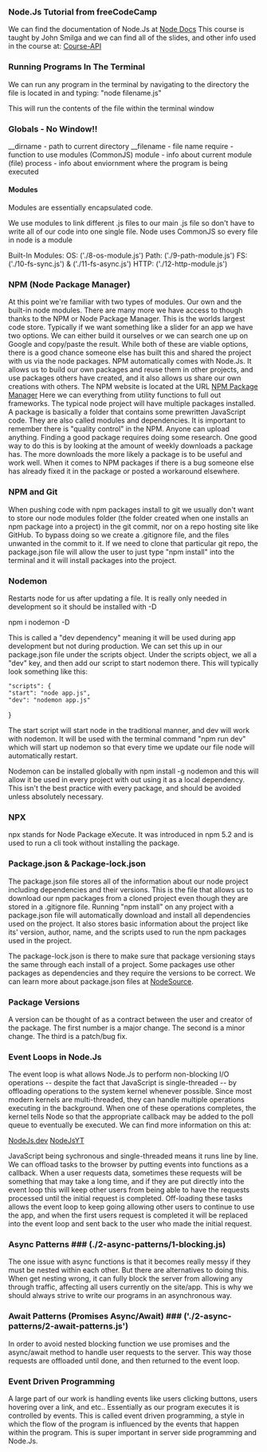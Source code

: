 ### Node.Js Tutorial from freeCodeCamp ###
We can find the documentation of Node.Js at [Node Docs]('nodejs.org/docs/latest/api')
This course is taught by John Smilga and we can find all of the slides, and other info used in the course at:
[Course-API]('course-api.com')

### Running Programs In The Terminal ###
We can run any program in the terminal by navigating to the directory the file is located in and typing:
    "node filename.js"

This will run the contents of the file within the terminal window

### Globals - No Window!! ###

__dirname   - path to current directory
__filename  - file name
require     - function to use modules (CommonJS)
module      - info about current module (file)
process     - info about enviornment where the program is being executed

#### Modules ###

Modules are essentially encapsulated code.

We use modules to link different .js files to our main .js file so don't have to write all of our code into one single file.
Node uses CommonJS so every file in node is a module

Built-In Modules:
    OS: ('./8-os-module.js')
    Path: ('./9-path-module.js')
    FS: ('./10-fs-sync.js') & ('./11-fs-async.js')
    HTTP: ('./12-http-module.js')

### NPM (Node Package Manager) ###

At this point we're familiar with two types of modules. Our own and the built-in node modules. There are many more we have access
to though thanks to the NPM or Node Package Manager. This is the worlds largest code store. Typically if we want something like a 
slider for an app we have two options. We can either build it ourselves or we can search one up on Google and copy/paste the result.
While both of these are viable options, there is a good chance someone else has built this and shared the project with us via the 
node packages. NPM automatically comes with Node.Js. It allows us to build our own packages and reuse them in other projects, and 
use packages others have created, and it also allows us share our own creations with others. The NPM website is located at the URL
    [NPM Package Manager]('npmjs.com') 
Here we can everything from utility functions to full out frameworks. The typical node project will have multiple packages installed.
A package is basically a folder that contains some prewritten JavaScript code. They are also called modules and dependencies. It is 
important to remember there is "quality control" in the NPM. Anyone can upload anything. Finding a good package requires doing some 
research. One good way to do this is by looking at the amount of weekly downloads a package has. The more downloads the more likely
a package is to be useful and work well. When it comes to NPM packages if there is a bug someone else has already fixed it in the 
package or posted a workaround elsewhere.

### NPM and Git ###

When pushing code with npm packages install to git we usually don't want to store our node modules folder (the folder created when one
installs an npm package into a project) in the git commit, nor on a repo hosting site like GitHub. To bypass doing so we create a .gitignore
file, and the files unwanted in the commit to it. If we need to clone that particular git repo, the package.json file will allow the
user to just type "npm install" into the terminal and it will install packages into the project.

### Nodemon ###

Restarts node for us after updating a file. It is really only needed in development so it should be installed with -D

npm i nodemon -D

This is called a "dev dependency" meaning it will be used during app development but not during production. We can set this up in our
package.json file under the scripts object. Under the scripts object, we all a "dev" key, and then add our script to start nodemon there.
This will typically look something like this:

    "scripts": {
    "start": "node app.js",
    "dev": "nodemon app.js"
  }

The start script will start node in the traditional manner, and dev will work with nodemon. It will be used with the terminal command
"npm run dev" which will start up nodemon so that every time we update our file node will automatically restart. 

Nodemon can be installed globally with npm install -g nodemon and this will allow it be used in every project with out using it as a 
local dependency. This isn't the best practice with every package, and should be avoided unless absolutely necessary.

### NPX ###

npx stands for Node Package eXecute. It was introduced in npm 5.2 and is used to run a cli took without installing the package.

### Package.json & Package-lock.json ###

The package.json file stores all of the information about our node project including dependencies and their versions. This is the file
that allows us to download our npm packages from a cloned project even though they are stored in a .gitignore file. Running "npm install"
on any project with a package.json file will automatically download and install all dependencies used on the project. It also stores basic
information about the project like its' version, author, name, and the scripts used to run the npm packages used in the project.

The package-lock.json is there to make sure that package versioning stays the same through each install of a project. Some packages
use other packages as dependencies and they require the versions to be correct. We can learn more about package.json files at
[NodeSource]('https://nodesource.com/blog/the-basics-of-package-json/').

### Package Versions ###

A version can be thought of as a contract between the user and creator of the package. The first number is a major change. The second is a 
minor change. The third is a patch/bug fix.

### Event Loops in Node.Js ###

The event loop is what allows Node.Js to perform non-blocking I/O operations -- despite the fact that JavaScript is single-threaded -- by 
offloading operations to the system kernel whenever possible. Since most modern kernels are multi-threaded, they can handle multiple operations
executing in the background. When one of these operations completes, the kernel tells Node so that the appropriate callback may be added to the
poll queue to eventually be executed. We can find more information on this at:

[NodeJs.dev]('https://nodejs.org/en/learn/asynchronous-work/event-loop-timers-and-nexttick')
[NodeJsYT]('https://www.youtube.com/watch?v=PNa9OMajw9w&ab_channel=node.js')

JavaScript being sychronous and single-threaded means it runs line by line. We can offload tasks to the browser by putting events into functions 
as a callback. When a user requests data, sometimes these requests will be something that may take a long time, and if they are put directly into 
the event loop this will keep other users from being able to have the requests processed until the initial request is completed. Off-loading these 
tasks allows the event loop to keep going allowing other users to continue to use the app, and when the first users request is completed it will be 
replaced into the event loop and sent back to the user who made the initial request.

### Async Patterns ### (./2-async-patterns/1-blocking.js)

The one issue with async functions is that it becomes really messy if they must be nested within each other. But there are alternatives to doing this. 
When get nesting wrong, it can fully block the server from allowing any through traffic, affecting all users currently on the site/app. This is why we
should always strive to write our programs in an asynchronous way.

### Await Patterns (Promises Async/Await) ### ('./2-async-patterns/2-await-patterns.js')

In order to avoid nested blocking function we use promises and the async/await method to handle user requests to the server. This way those requests are 
offloaded until done, and then returned to the event loop.

### Event Driven Programming ###

A large part of our work is handling events like users clicking buttons, users hovering over a link, and etc.. Essentially as our program executes it is 
controlled by events. This is called event driven programming, a style in which the flow of the program is influenced by the events that happen within
the program. This is super important in server side programming and Node.Js. 
